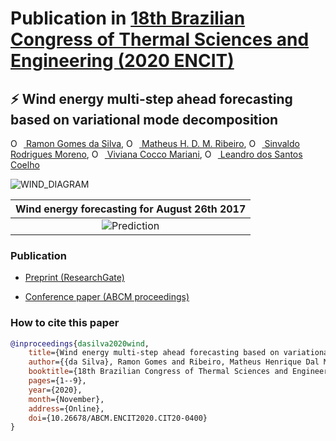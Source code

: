 # Publication in [18th Brazilian Congress of Thermal Sciences and Engineering (2020 ENCIT)](https://eventos.abcm.org.br/encit2020/)

## :zap: Wind energy multi-step ahead forecasting based on variational mode decomposition
[<img src="https://orcid.org/sites/default/files/images/orcid_16x16.png" style="width:1em;margin-right:.5em;" alt="ORCID iD icon"></img> Ramon Gomes da Silva](https://orcid.org/0000-0001-8580-7695), [<img src="https://orcid.org/sites/default/files/images/orcid_16x16.png" style="width:1em;margin-right:.5em;" alt="ORCID iD icon"></img> Matheus H. D. M. Ribeiro](https://orcid.org/0000-0001-7387-9077), [<img src="https://orcid.org/sites/default/files/images/orcid_16x16.png" style="width:1em;margin-right:.5em;" alt="ORCID iD icon"></img> Sinvaldo Rodrigues Moreno](https://orcid.org/0000-0001-6565-9605), [<img src="https://orcid.org/sites/default/files/images/orcid_16x16.png" style="width:1em;margin-right:.5em;" alt="ORCID iD icon"></img> Viviana Cocco Mariani](https://orcid.org/0000-0003-2490-4568), [<img src="https://orcid.org/sites/default/files/images/orcid_16x16.png" style="width:1em;margin-right:.5em;" alt="ORCID iD icon"></img> Leandro dos Santos Coelho](https://orcid.org/0000-0001-5728-943X)

![WIND_DIAGRAM](https://user-images.githubusercontent.com/47225177/88209240-cb500a80-cc28-11ea-8cb4-21cc814d8c04.PNG)

| **Wind energy forecasting for August 26th 2017** |
|:----:|
|![Prediction](https://user-images.githubusercontent.com/47225177/88209908-c049aa00-cc29-11ea-984a-83dace378d94.png)|

### Publication
- [Preprint (ResearchGate)](https://www.researchgate.net/publication/345943035_Wind_energy_multi-step_ahead_forecasting_based_on_variational_mode_decomposition)

- [Conference paper (ABCM proceedings)]()

### How to cite this paper
```bibtex
@inproceedings{dasilva2020wind,
	title={Wind energy multi-step ahead forecasting based on variational mode decomposition},
	author={{da Silva}, Ramon Gomes and Ribeiro, Matheus Henrique Dal Molin and Moreno, Sinvaldo Rodrigues and Mariani, Viviana Cocco and Coelho, Leandro Santos},
	booktitle={18th Brazilian Congress of Thermal Sciences and Engineering (ENCIT)},
	pages={1--9},
	year={2020},
	month={November},
	address={Online},
	doi={10.26678/ABCM.ENCIT2020.CIT20-0400}
}
```
